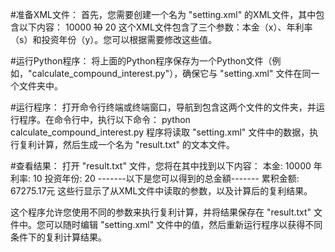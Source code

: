 #准备XML文件： 首先，您需要创建一个名为 "setting.xml" 的XML文件，其中包含以下内容：
<data>
    <x>10000</x>
    <s>10</s>
    <y>20</y>
</data>
这个XML文件包含了三个参数：本金（x）、年利率（s）和投资年份（y）。您可以根据需要修改这些值。

#运行Python程序： 将上面的Python程序保存为一个Python文件（例如，"calculate_compound_interest.py"），确保它与 "setting.xml" 文件在同一个文件夹中。

#运行程序： 打开命令行终端或终端窗口，导航到包含这两个文件的文件夹，并运行程序。在命令行中，执行以下命令：
python calculate_compound_interest.py
程序将读取 "setting.xml" 文件中的数据，执行复利计算，然后生成一个名为 "result.txt" 的文本文件。

#查看结果： 打开 "result.txt" 文件，您将在其中找到以下内容：
本金: 10000
年利率: 10
投资年份: 20
-------以下是您可以得到的总金額-------
累积金额: 67275.17元
这些行显示了从XML文件中读取的参数，以及计算后的复利结果。

这个程序允许您使用不同的参数来执行复利计算，并将结果保存在 "result.txt" 文件中。您可以随时编辑 "setting.xml" 文件中的值，然后重新运行程序以获得不同条件下的复利计算结果。
